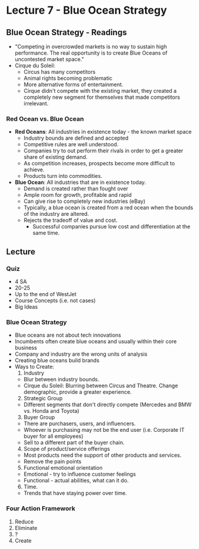 # Lecture 7 - Blue Ocean Strategy

## Blue Ocean Strategy - Readings
* "Competing in overcrowded markets is no way to sustain high performance. The real opportunity is to create Blue Oceans of uncontested market space."
* Cirque du Soleil:
  * Circus has many competitors
  * Animal rights becoming problematic
  * More alternative forms of entertainment.
  * Cirque didn't compete with the existing market, they created a completely new segment for themselves that made competitors irrelevant.

### Red Ocean vs. Blue Ocean
* **Red Oceans**: All industries in existence today - the known market space
  * Industry bounds are defined and accepted
  * Competitive rules are well understood.
  * Companies try to out perform their rivals in order to get a greater share of existing demand.
  * As competition increases, prospects become more difficult to achieve.
  * Products turn into commodities.
* **Blue Ocean**: All industries that are in existence today.
  * Demand is created rather than fought over
  * Ample room for growth, profitable and rapid
  * Can give rise to completely new industries (eBay)
  * Typically, a blue ocean is created from a red ocean when the bounds of the industry are altered.
  * Rejects the tradeoff of value and cost.
    * Successful companies pursue low cost and differentiation at the same time.

## Lecture
### Quiz
  * 4 SA
  * 20-25
  * Up to the end of WestJet
  * Course Concepts (i.e. not cases)
  * Big Ideas

### Blue Ocean Strategy
* Blue oceans are not about tech innovations
* Incumbents often create blue oceans and usually within their core business
* Company and industry are the wrong units of analysis
* Creating blue oceans build brands
* Ways to Create:
  1. Industry
    * Blur between industry bounds.
    * Cirque du Soleil: Blurring between Circus and Theatre. Change demographic, provide a greater experience.
  2. Strategic Group
    * Different segments that don't directly compete (Mercedes and BMW vs. Honda and Toyota)
  3. Buyer Group
    * There are purchasers, users, and influencers.
    * Whoever is purchasing may not be the end user (i.e. Corporate IT buyer for all employees)
    * Sell to a different part of the buyer chain.
  4. Scope of product/service offerings
    * Most products need the support of other products and services.
    * Remove the pain points
  5. Functional emotional orientation
    * Emotional - try to influence customer feelings
    * Functional - actual abilities, what can it do.
  6. Time.  
    * Trends that have staying power over time.

### Four Action Framework
1. Reduce
2. Eliminate
3. ?
4. Create
